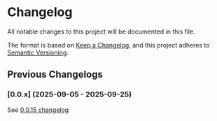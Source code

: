 <!-- markdownlint-disable MD024 -->

# Changelog

All notable changes to this project will be documented in this file.

The format is based on [Keep a Changelog](https://keepachangelog.com/en/1.0.0/), and this project adheres to [Semantic Versioning](https://semver.org/spec/v2.0.0.html).

## Previous Changelogs

### [0.0.x] (2025-09-05 - 2025-09-25)

See [0.0.15 changelog](https://github.com/XiSenao/docs-islands/blob/main/packages/vitepress/CHANGELOG-LEGACY.md)

